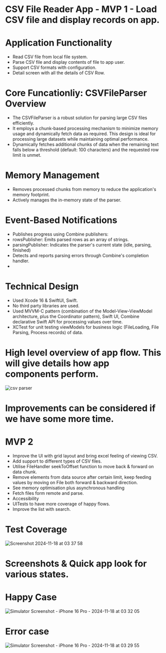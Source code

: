 # CSV File Reader App - MVP 1 - Load CSV file and display records on app.

# Application Functionality
- Read CSV file from local file system.
- Parse CSV file and display contents of file to app user.
- Support CSV formats with configuration.
- Detail screen with all the details of CSV Row.

# Core Funcationliy: CSVFileParser Overview
- The CSVFileParser is a robust solution for parsing large CSV files efficiently.
- It employs a chunk-based processing mechanism to minimize memory usage and dynamically fetch data as required. This design is ideal for processing large datasets while maintaining optimal performance.
- Dynamically fetches additional chunks of data when the remaining text falls below a threshold (default: 100 characters) and the requested row limit is unmet.

# Memory Management
- Removes processed chunks from memory to reduce the application's memory footprint.
- Actively manages the in-memory state of the parser.

# Event-Based Notifications
- Publishes progress using Combine publishers:
- rowsPublisher: Emits parsed rows as an array of strings.
- parsingPublisher: Indicates the parser's current state (idle, parsing, finished)
- Detects and reports parsing errors through Combine's completion handler.
- 
# Technical Design
- Used Xcode 16 & SwiftUI, Swift.
- No third party libraries are used.
- Used MVVM-C pattern (combination of the Model-View-ViewModel architecture, plus the Coordinator pattern), Swift UI, Combine declarative Swift API for processing values over time.
- XCTest for unit testing viewModels for business logic (FileLoading, File Parsing, Process records) of data.

# High level overview of app flow. This will give details how app components perform.

![csv parser](https://github.com/user-attachments/assets/560c3617-c1a5-4193-9b5a-adb9b8653dc8)

# Improvements can be considered if we have some more time.

# MVP 2
 - Improve the UI with grid layout and bring excel feeling of viewing CSV.
 - Add support to different types of CSV files.
 - Utilise FileHandler seekToOffset function to move back & forward on data chunk.
 - Remove elements from data source after certain limit, keep feeding values by moving on File both forward & backward direction.
 - See memory optimisation plus asynchronous handling
 - Fetch files form remote and parse.
 - Accessibility
 - UITests to have more coverage of happy flows.
 - Improve the list with search.

# Test Coverage
![Screenshot 2024-11-18 at 03 37 58](https://github.com/user-attachments/assets/8d492f40-15c2-4dce-9dc5-0c4d4d645cf3)

# Screenshots & Quick app look for various states.

# Happy Case
![Simulator Screenshot - iPhone 16 Pro - 2024-11-18 at 03 32 05](https://github.com/user-attachments/assets/c593050b-f609-4529-9514-5cc02442699e)

# Error case 
![Simulator Screenshot - iPhone 16 Pro - 2024-11-18 at 03 29 55](https://github.com/user-attachments/assets/2e435375-348c-4f93-b81c-f453845c522e)

